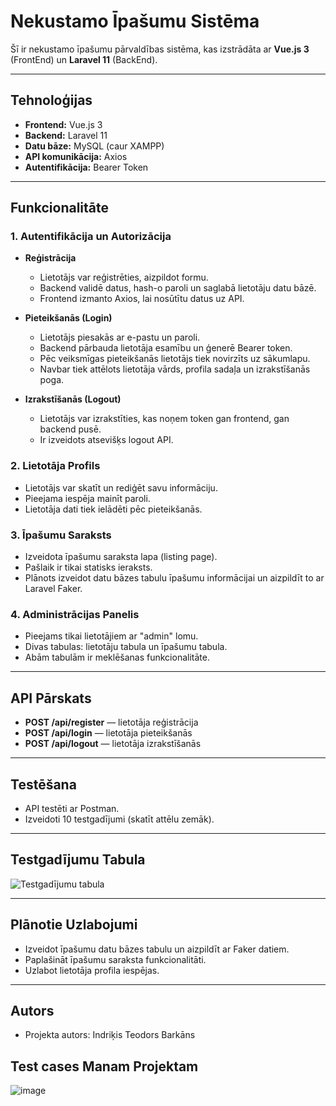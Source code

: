 # Nekustamo Īpašumu Sistēma

Šī ir nekustamo īpašumu pārvaldības sistēma, kas izstrādāta ar **Vue.js 3** (FrontEnd) un **Laravel 11** (BackEnd).

---

## Tehnoloģijas

- **Frontend:** Vue.js 3
- **Backend:** Laravel 11
- **Datu bāze:** MySQL (caur XAMPP)
- **API komunikācija:** Axios
- **Autentifikācija:** Bearer Token

---

## Funkcionalitāte

### 1. Autentifikācija un Autorizācija

- **Reģistrācija**
  - Lietotājs var reģistrēties, aizpildot formu.
  - Backend validē datus, hash-o paroli un saglabā lietotāju datu bāzē.
  - Frontend izmanto Axios, lai nosūtītu datus uz API.

- **Pieteikšanās (Login)**
  - Lietotājs piesakās ar e-pastu un paroli.
  - Backend pārbauda lietotāja esamību un ģenerē Bearer token.
  - Pēc veiksmīgas pieteikšanās lietotājs tiek novirzīts uz sākumlapu.
  - Navbar tiek attēlots lietotāja vārds, profila sadaļa un izrakstīšanās poga.

- **Izrakstīšanās (Logout)**
  - Lietotājs var izrakstīties, kas noņem token gan frontend, gan backend pusē.
  - Ir izveidots atsevišķs logout API.

### 2. Lietotāja Profils

- Lietotājs var skatīt un rediģēt savu informāciju.
- Pieejama iespēja mainīt paroli.
- Lietotāja dati tiek ielādēti pēc pieteikšanās.

### 3. Īpašumu Saraksts

- Izveidota īpašumu saraksta lapa (listing page).
- Pašlaik ir tikai statisks ieraksts.
- Plānots izveidot datu bāzes tabulu īpašumu informācijai un aizpildīt to ar Laravel Faker.

### 4. Administrācijas Panelis

- Pieejams tikai lietotājiem ar "admin" lomu.
- Divas tabulas: lietotāju tabula un īpašumu tabula.
- Abām tabulām ir meklēšanas funkcionalitāte.

---

## API Pārskats

- **POST /api/register** — lietotāja reģistrācija
- **POST /api/login** — lietotāja pieteikšanās
- **POST /api/logout** — lietotāja izrakstīšanās

---

## Testēšana

- API testēti ar Postman.
- Izveidoti 10 testgadījumi (skatīt attēlu zemāk).

---

## Testgadījumu Tabula

![Testgadījumu tabula](https://github.com/user-attachments/assets/0dcda2d6-304c-48e0-b775-e8ba0f256108)

---

## Plānotie Uzlabojumi

- Izveidot īpašumu datu bāzes tabulu un aizpildīt ar Faker datiem.
- Paplašināt īpašumu saraksta funkcionalitāti.
- Uzlabot lietotāja profila iespējas.

---

## Autors

- Projekta autors: Indriķis Teodors Barkāns

## Test cases Manam Projektam

![image](https://github.com/user-attachments/assets/2b4c375a-1f6f-429f-a56b-9f36adbae3c9)



